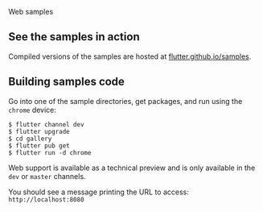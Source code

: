 Web samples

## See the samples in action

Compiled versions of the samples are hosted at
[flutter.github.io/samples][samples].

## Building samples code

Go into one of the sample directories, get packages, and run using the `chrome`
device:

```console
$ flutter channel dev
$ flutter upgrade
$ cd gallery
$ flutter pub get
$ flutter run -d chrome
```

Web support is available as a technical preview and is only available in the
`dev` or `master` channels.

You should see a message printing the URL to access: `http://localhost:8080`

[web]: https://flutter.dev/web
[samples]: https://flutter.github.io/samples/

